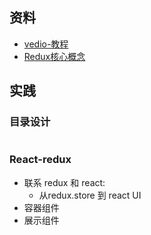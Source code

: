## 资料
- [vedio-教程](https://www.bilibili.com/video/BV12K4y1R7Ut?p=2&spm_id_from=pageDriver&vd_source=9365026f6347e9c46f07d250d20b5787)
- [Redux核心概念](https://www.redux.org.cn/docs/introduction/CoreConcepts.html)

## 实践
### 目录设计
```

```

### React-redux
- 联系 redux 和 react:
  - 从redux.store 到 react UI
- 容器组件
- 展示组件